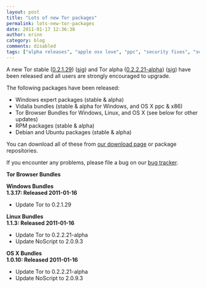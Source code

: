 ```yaml
---
layout: post
title: "Lots of new Tor packages"
permalink: lots-new-tor-packages
date: 2011-01-17 12:36:38
author: erinn
category: blog
comments: disabled
tags: ["alpha releases", "apple osx love", "ppc", "security fixes", "security updates", "stable releases", "tbb", "tor", "tor browser bundle", "torbrowser", "updated packages"]
---
```


A new Tor stable ([0.2.1.29](https://www.torproject.org/dist/tor-0.2.1.29.tar.gz)) ([sig](https://www.torproject.org/dist/tor-0.2.1.29.tar.gz.asc)) and Tor alpha ([0.2.2.21-alpha](https://www.torproject.org/dist/tor-0.2.2.21-alpha.tar.gz)) ([sig](https://www.torproject.org/dist/tor-0.2.2.21-alpha.tar.gz.asc)) have been released and all users are strongly encouraged to upgrade.

The following packages have been released:

-   Windows expert packages (stable & alpha)
-   Vidalia bundles (stable & alpha for Windows, and OS X ppc & x86)
-   Tor Browser Bundles for Windows, Linux, and OS X (see below for other updates)
-   RPM packages (stable & alpha)
-   Debian and Ubuntu packages (stable & alpha)

You can download all of these from [our download page](https://www.torproject.org/download) or package repositories.

If you encounter any problems, please file a bug on our [bug tracker](https://trac.torproject.org/).

**Tor Browser Bundles**

**Windows Bundles**  
 **1.3.17: Released 2011-01-16**

-   Update Tor to 0.2.1.29

**Linux Bundles**  
 **1.1.3: Released 2011-01-16**

-   Update Tor to 0.2.2.21-alpha
-   Update NoScript to 2.0.9.3

**OS X Bundles**  
 **1.0.10: Released 2011-01-16**

-   Update Tor to 0.2.2.21-alpha
-   Update NoScript to 2.0.9.3


